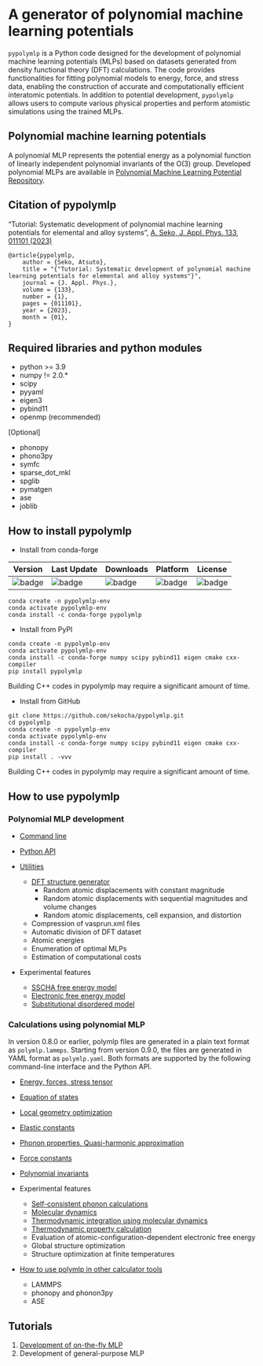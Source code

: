 # A generator of polynomial machine learning potentials

`pypolymlp` is a Python code designed for the development of polynomial machine learning potentials (MLPs) based on datasets generated from density functional theory (DFT) calculations. The code provides functionalities for fitting polynomial models to energy, force, and stress data, enabling the construction of accurate and computationally efficient interatomic potentials.
In addition to potential development, `pypolymlp` allows users to compute various physical properties and perform atomistic simulations using the trained MLPs.

## Polynomial machine learning potentials
A polynomial MLP represents the potential energy as a polynomial function of linearly independent polynomial invariants of the O(3) group. Developed polynomial MLPs are available in [Polynomial Machine Learning Potential Repository](http://cms.mtl.kyoto-u.ac.jp/seko/mlp-repository/index.html).

## Citation of pypolymlp

“Tutorial: Systematic development of polynomial machine learning potentials for elemental and alloy systems”, [A. Seko, J. Appl. Phys. 133, 011101 (2023)](https://doi.org/10.1063/5.0129045)

```
@article{pypolymlp,
    author = {Seko, Atsuto},
    title = "{"Tutorial: Systematic development of polynomial machine learning potentials for elemental and alloy systems"}",
    journal = {J. Appl. Phys.},
    volume = {133},
    number = {1},
    pages = {011101},
    year = {2023},
    month = {01},
}
```

## Required libraries and python modules

- python >= 3.9
- numpy != 2.0.*
- scipy
- pyyaml
- eigen3
- pybind11
- openmp (recommended)

[Optional]
- phonopy
- phono3py
- symfc
- sparse_dot_mkl
- spglib
- pymatgen
- ase
- joblib

## How to install pypolymlp

- Install from conda-forge

| Version | Last Update | Downloads | Platform | License |
| ---- | ---- | ---- | ---- | ---- |
| ![badge](https://anaconda.org/conda-forge/pypolymlp/badges/version.svg) | ![badge](https://anaconda.org/conda-forge/pypolymlp/badges/latest_release_date.svg) | ![badge](https://anaconda.org/conda-forge/pypolymlp/badges/downloads.svg)| ![badge](https://anaconda.org/conda-forge/pypolymlp/badges/platforms.svg) | ![badge](https://anaconda.org/conda-forge/pypolymlp/badges/license.svg) |

```
conda create -n pypolymlp-env
conda activate pypolymlp-env
conda install -c conda-forge pypolymlp
```

- Install from PyPI
```
conda create -n pypolymlp-env
conda activate pypolymlp-env
conda install -c conda-forge numpy scipy pybind11 eigen cmake cxx-compiler
pip install pypolymlp
```
Building C++ codes in pypolymlp may require a significant amount of time.

- Install from GitHub
```
git clone https://github.com/sekocha/pypolymlp.git
cd pypolymlp
conda create -n pypolymlp-env
conda activate pypolymlp-env
conda install -c conda-forge numpy scipy pybind11 eigen cmake cxx-compiler
pip install . -vvv
```
Building C++ codes in pypolymlp may require a significant amount of time.

## How to use pypolymlp

### Polynomial MLP development
- [Command line](docs/mlpdev_command.md)
- [Python API](docs/mlpdev_api.md)
- [Utilities](docs/utilities.md)
  - [DFT structure generator](docs/strgen.md)
    - Random atomic displacements with constant magnitude
    - Random atomic displacements with sequential magnitudes and volume changes
    - Random atomic displacements, cell expansion, and distortion
  - Compression of vasprun.xml files
  - Automatic division of DFT dataset
  - Atomic energies
  - Enumeration of optimal MLPs
  - Estimation of computational costs

- Experimental features
  - [SSCHA free energy model](docs/experimental/mlpdev_sscha.md)
  - [Electronic free energy model](docs/experimental/mlpdev_electron.md)
  - [Substitutional disordered model](docs/experimental/mlpdev_disorder.md)

### Calculations using polynomial MLP
In version 0.8.0 or earlier, polymlp files are generated in a plain text format as `polymlp.lammps`.
Starting from version 0.9.0, the files are generated in YAML format as `polymlp.yaml`.
Both formats are supported by the following command-line interface and the Python API.

- [Energy, forces, stress tensor](docs/calc_property.md)
- [Equation of states](docs/calc_eos.md)
- [Local geometry optimization](docs/calc_geometry.md)
- [Elastic constants](docs/calc_elastic.md)
- [Phonon properties, Quasi-harmonic approximation](docs/calc_phonon.md)
- [Force constants](docs/calc_fc.md)
- [Polynomial invariants](docs/calc_features.md)
- Experimental features
  - [Self-consistent phonon calculations](docs/experimental/calc_sscha.md)
  - [Molecular dynamics](docs/experimental/calc_md.md)
  - [Thermodynamic integration using molecular dynamics](docs/experimental/calc_ti.md)
  - [Thermodynamic property calculation](docs/experimental/calc_thermodynamics.md)
  - Evaluation of atomic-configuration-dependent electronic free energy
  - Global structure optimization
  - Structure optimization at finite temperatures

- [How to use polymlp in other calculator tools](docs/api_other_calc.md)
  - LAMMPS
  - phonopy and phonon3py
  - ASE

## Tutorials
1. [Development of on-the-fly MLP](docs/tutorial_onthefly.md)
2. Development of general-purpose MLP
